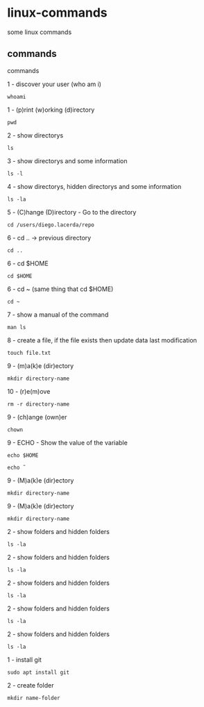 # linux-commands
some linux commands

## commands
commands


1 - discover your user (who am i)
```
whoami
```

1 - (p)rint (w)orking (d)irectory
```
pwd
```

2 - show directorys
```
ls
```

3 - show directorys and some information
```
ls -l
```

4 - show directorys, hidden directorys and some information
```
ls -la
```


5 - (C)hange (D)irectory - Go to the directory
```
cd /users/diego.lacerda/repo
```

6 - cd .. -> previous directory
```
cd ..
```

6 - cd $HOME
```
cd $HOME
```

6 - cd ~ (same thing that cd $HOME)
```
cd ~
```

7 - show a manual of the command
```
man ls
```

8 - create a file, if the file exists then update data last modification
```
touch file.txt
```

9 - (m)a(k)e (dir)ectory
```
mkdir directory-name
```

10 - (r)e(m)ove 
```
rm -r directory-name
```

9 - (ch)ange (own)er
```
chown 
```

9 - ECHO - Show the value of the variable
```
echo $HOME
```
```
echo ˜
```


9 - (M)a(k)e (dir)ectory
```
mkdir directory-name
```

9 - (M)a(k)e (dir)ectory
```
mkdir directory-name
```



2 - show folders and hidden folders
```
ls -la
```

2 - show folders and hidden folders
```
ls -la
```

2 - show folders and hidden folders
```
ls -la
```

2 - show folders and hidden folders
```
ls -la
```

2 - show folders and hidden folders
```
ls -la
```


1 - install git
```
sudo apt install git
```

2 - create folder
```
mkdir name-folder
```



